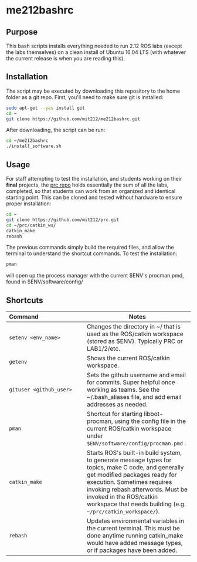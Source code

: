 # me212bashrc
## Purpose
This bash scripts installs everything needed to run 2.12 ROS labs (except the labs themselves) on a clean install of Ubuntu 16.04 LTS (with whatever the current release is when you are reading this).

## Installation
The script may be executed by downloading this repository to the home folder as a git repo.  First, you'll need to make sure git is installed:
```bash
sudo apt-get --yes install git
cd ~
git clone https://github.com/mit212/me212bashrc.git
```

After downloading, the script can be run:
```bash
cd ~/me212bashrc
./install_software.sh
```

## Usage
For staff attempting to test the installation, and students working on their **final** projects, the [prc repo](https://github.com/mit212/prc) holds essentially the sum of all the labs, completed, so that students can work from an organized and identical starting point.  This can be cloned and tested without hardware to ensure proper installation:
```bash
cd ~
git clone https://github.com/mit212/prc.git
cd ~/prc/catkin_ws/
catkin_make
rebash
```
The previous commands simply build the required files, and allow the terminal to understand the shortcut commands.  To test the installation:
```bash
pman
```
will open up the process manager with the current $ENV's procman.pmd, found in $ENV/software/config/

## Shortcuts
|Command&nbsp;&nbsp;&nbsp;&nbsp;&nbsp;&nbsp;&nbsp;&nbsp;&nbsp;&nbsp;&nbsp;&nbsp;&nbsp;&nbsp;&nbsp;&nbsp;&nbsp;&nbsp;&nbsp;&nbsp;&nbsp;&nbsp;&nbsp;&nbsp;&nbsp;&nbsp;&nbsp;|Notes|
|---|---|
|```setenv <env_name>```|Changes the directory in ~/ that is used as the ROS/catkin workspace (stored as $ENV).  Typically PRC or LAB1/2/etc.|
|```getenv```|Shows the current ROS/catkin workspace.|
|```gituser <github_user>```|Sets the github username and email for commits.  Super helpful once working as teams.  See the ~/.bash_aliases file, and add email addresses as needed.|
|```pman```|Shortcut for starting libbot-procman, using the config file in the current ROS/catkin workspace under ```$ENV/software/config/procman.pmd``` .|
|```catkin_make```|Starts ROS's built-in build system, to generate message types for topics, make C code, and generally get modified packages ready for execution.  Sometimes requires invoking rebash afterwords.  Must be invoked in the ROS/catkin workspace that needs building (e.g. ```~/prc/catkin_workspace/```).|
|```rebash```|Updates environmental variables in the current terminal.  This must be done anytime running catkin_make would have added message types, or if packages have been added.|
